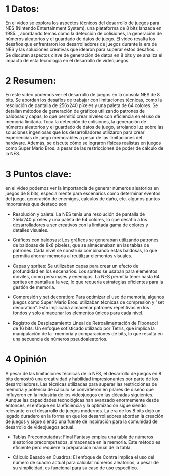 # 1 Datos:
En el video se explora los aspectos técnicos del desarrollo de juegos para NES (Nintendo Entertainment System), una plataforma de 8 bits lanzada en 1985. , abordando temas como la detección de colisiones, la generación de números aleatorios y el guardado de datos de juego. El video resalta los desafíos que enfrentaron los desarrolladores de juegos durante la era de NES y las soluciones creativas que idearon para superar estos desafíos. . Se discuten aspectos clave de generación de datos en 8 bits y se analiza el impacto de esta tecnología en el desarrollo de videojuegos.

# 2 Resumen:
En este video podemos ver el desarrollo de juegos en la consola NES de 8 bits. Se abordan los desafíos de trabajar con limitaciones técnicas, como la resolución de pantalla de 256x240 píxeles y una paleta de 64 colores. Se detallan métodos de generación de gráficos utilizando patrones de baldosas y capas, lo que permitió crear niveles con eficiencia en el uso de memoria limitada. Toca la detección de colisiones, la generación de números aleatorios y el guardado de datos de juego, arrojando luz sobre las soluciones ingeniosas que los desarrolladores utilizaron para crear experiencias de juego memorables a pesar de las limitaciones del hardware. Además, se discute cómo se lograron físicas realistas en juegos como Super Mario Bros. a pesar de las restricciones de poder de cálculo de la NES.

# 3 Puntos clave:
en el video podemos ver la importancia de generar números aleatorios en juegos de 8 bits, especialmente para escenarios como determinar eventos del juego, generación de enemigos, cálculos de daño, etc. algunos puntos importantes que destaco son:

- Resolución y paleta: La NES tenía una resolución de pantalla de 256x240 píxeles y una paleta de 64 colores, lo que desafió a los desarrolladores a ser creativos con la limitada gama de colores y detalles visuales.

- Gráficos con baldosas: Los gráficos se generaban utilizando patrones de baldosas de 8x8 píxeles, que se almacenaban en las tablas de patrones. Cada nivel se construía combinando estas baldosas, lo que permitía ahorrar memoria al reutilizar elementos visuales.

- Capas y sprites: Se utilizaban capas para crear un efecto de profundidad en los escenarios. Los sprites se usaban para elementos móviles, como personajes y enemigos. La NES permitía tener hasta 64 sprites en pantalla a la vez, lo que requería estrategias eficientes para la gestión de memoria.

- Compresión y set decoration: Para optimizar el uso de memoria, algunos juegos como Super Mario Bros. utilizaban técnicas de compresión y "set decoration". Esto implicaba almacenar patrones repetitivos en los fondos y solo almacenar los elementos únicos para cada nivel.

- Registro de Desplazamiento Lineal de Retroalimentación de Fibonacci de 16 bits: Un enfoque sofisticado utilizado por Tetris, que implica la manipulación de la -memoria y comparaciones de bits, lo que resulta en una secuencia de números pseudoaleatorios.

# 4 Opinión
A pesar de las limitaciones técnicas de la NES, el desarrollo de juegos en 8 bits demostró una creatividad y habilidad impresionantes por parte de los desarrolladores. Las técnicas utilizadas para superar las restricciones de memoria y potencia de cálculo se convirtieron en pilares de diseño que influyeron en la industria de los videojuegos en las décadas siguientes. Aunque las capacidades tecnológicas han avanzado enormemente desde entonces, el enfoque en la eficiencia y la optimización sigue siendo relevante en el desarrollo de juegos modernos. La era de los 8 bits dejó un legado duradero en la forma en que los desarrolladores abordan la creación de juegos y sigue siendo una fuente de inspiración para la comunidad de desarrollo de videojuegos actual.

- Tablas Precomputadas: Final Fantasy emplea una tabla de números aleatorios precomputados, almacenada en la memoria. Este método es eficiente pero requiere la preparación manual de la tabla.

- Cálculo Basado en Cuadros: El enfoque de Contra implica el uso del número de cuadro actual para calcular números aleatorios, a pesar de su simplicidad, es funcional para su caso de uso específico.
